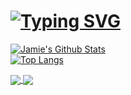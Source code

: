 


# [![Typing SVG](https://readme-typing-svg.demolab.com?font=Feria+Code&duration=3000&pause=250&width=435&lines=Hi!+I'm+Jamie...;I+like+Design%2C+Software%2C+and+ML.;%3AD)](https://git.io/typing-svg)

[![Jamie's Github Stats](https://github-readme-stats.vercel.app/api?username=JamieDoe&hide=stars,prs&theme=github_dark&show_icons=true)](https://github.com/JamieDoe/github-readme-stats)
<br>
[![Top Langs](https://github-readme-stats.vercel.app/api/top-langs/?username=JamieDoe&layout=compact&theme=github_dark&show_icons=true)](https://github.com/JamieDoe/github-readme-stats)

<a href="https://github.com/JamieDoe/github-readme-stats">
  <img align="center" src="https://github-readme-stats.vercel.app/api/pin/?username=JamieDoe&repo=github-readme-stats" />
</a>
<a href="https://github.com/JamieDoe/convoychat">
  <img align="center" src="https://github-readme-stats.vercel.app/api/pin/?username=JamieDoe&repo=convoychat" />
</a>
